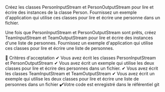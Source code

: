 Créez les classes PersonInputStream et PersonOutputStream pour lire et écrire des instances de la classe Person. Fournissez un exemple d'application qui utilise ces classes pour lire et écrire une personne dans un fichier.

Une fois que PersonInputStream et PersonOutputStream sont prêts, créez TeamInputStream et TeamOutputStream pour lire et écrire des instances d'une liste de personnes. Fournissez un exemple d'application qui utilise ces classes pour lire et écrire une liste de personnes.

🧐 Critères d'acceptation
✔ Vous avez écrit les classes PersonInputStream et PersonOutputStream
✔ Vous avez écrit un exemple qui utilise les deux classes pour lire et écrire des personnes dans un fichier.
✔ Vous avez écrit les classes TeamInputStream et TeamOutputStream
✔ Vous avez écrit un exemple qui utilise les deux classes pour lire et écrire une liste de personnes dans un fichier
✔️Votre code est enregistré dans le référentiel git
